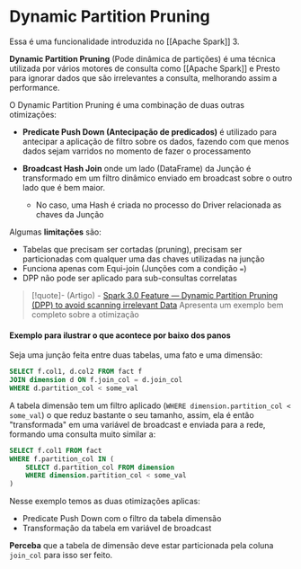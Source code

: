 # Dynamic Partition Pruning

Essa é uma funcionalidade introduzida no [[Apache Spark]] 3.

**Dynamic Partition Pruning** (Pode dinâmica de partições) é uma técnica utilizada por vários motores de consulta como [[Apache Spark]] e Presto para ignorar dados que são irrelevantes a consulta, melhorando assim a performance.

O Dynamic Partition Pruning é uma combinação de duas outras otimizações:

- **Predicate Push Down (Antecipação de predicados)** é utilizado para antecipar a aplicação de filtro sobre os dados, fazendo com que menos dados sejam varridos no momento de fazer o processamento

- **Broadcast Hash Join** onde um lado (DataFrame) da Junção é transformado em um filtro dinâmico enviado em broadcast sobre o outro lado que é bem maior.
	- No caso, uma Hash é criada no processo do Driver relacionada as chaves da Junção

Algumas **limitações** são:

- Tabelas que precisam ser cortadas (pruning), precisam ser particionadas com qualquer uma das chaves utilizadas na junção
- Funciona apenas com Equi-join (Junções com a condição `=`)
- DPP não pode ser aplicado para sub-consultas correlatas


> [!quote]- (Artigo) - [Spark 3.0 Feature — Dynamic Partition Pruning (DPP) to avoid scanning irrelevant Data](https://medium.com/@prabhakaran.electric/spark-3-0-feature-dynamic-partition-pruning-dpp-to-avoid-scanning-irrelevant-data-1a7bbd006a89)
> Apresenta um exemplo bem completo sobre a otimização

#### Exemplo para ilustrar o que acontece por baixo dos panos

Seja uma junção feita entre duas tabelas, uma fato e uma dimensão:

```sql
SELECT f.col1, d.col2 FROM fact f 
JOIN dimension d ON f.join_col = d.join_col
WHERE d.partition_col < some_val
```

A tabela dimensão tem um filtro aplicado (`WHERE dimension.partition_col < some_val`) o que reduz bastante o seu tamanho, assim, ela é então "transformada" em uma variável de broadcast e enviada para a rede, formando uma consulta muito similar a:

```sql
SELECT f.col1 FROM fact  
WHERE f.partition_col IN (  
	SELECT d.partition_col FROM dimension  
	WHERE dimension.partition_col < some_val  
)
```

Nesse exemplo temos as duas otimizações aplicas:

- Predicate Push Down com o filtro da tabela dimensão
- Transformação da tabela em variável de broadcast

**Perceba** que a tabela de dimensão deve estar particionada pela coluna `join_col` para isso ser feito.